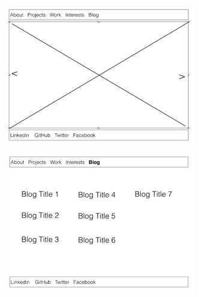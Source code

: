 ![Mike's index wire](https://raw.githubusercontent.com/mikecerrone/phase-0/blog-branch/week-2/imgs/wireframe-index.png)


![Mike's blog index wire](https://raw.githubusercontent.com/mikecerrone/phase-0/blog-branch/week-2/imgs/wireframe-blog-index.png)